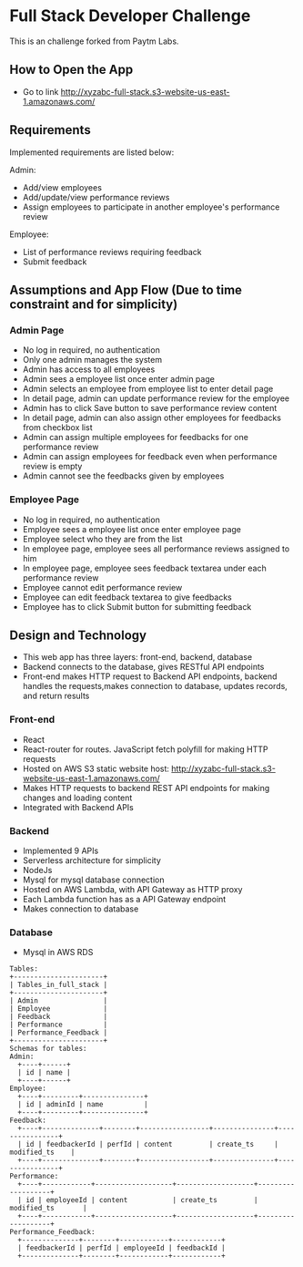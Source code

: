 # Full Stack Developer Challenge
This is an challenge forked from Paytm Labs. 

## How to Open the App
* Go to link http://xyzabc-full-stack.s3-website-us-east-1.amazonaws.com/

## Requirements
Implemented requirements are listed below:

Admin:
* Add/view employees
* Add/update/view performance reviews
* Assign employees to participate in another employee's performance review

Employee:
* List of performance reviews requiring feedback
* Submit feedback

## Assumptions and App Flow (Due to time constraint and for simplicity)

### Admin Page
* No log in required, no authentication
* Only one admin manages the system
* Admin has access to all employees
* Admin sees a employee list once enter admin page
* Admin selects an employee from employee list to enter detail page
* In detail page, admin can update performance review for the employee
* Admin has to click Save button to save performance review content
* In detail page, admin can also assign other employees for feedbacks from checkbox list
* Admin can assign multiple employees for feedbacks for one performance review
* Admin can assign employees for feedback even when performance review is empty
* Admin cannot see the feedbacks given by employees

### Employee Page
* No log in required, no authentication
* Employee sees a employee list once enter employee page
* Employee select who they are from the list
* In employee page, employee sees all performance reviews assigned to him
* In employee page, employee sees feedback textarea under each performance review
* Employee cannot edit performance review
* Employee can edit feedback textarea to give feedbacks
* Employee has to click Submit button for submitting feedback

## Design and Technology
* This web app has three layers: front-end, backend, database
* Backend connects to the database, gives RESTful API endpoints
* Front-end makes HTTP request to Backend API endpoints, backend handles the requests,makes connection to database, updates records, and return results

### Front-end
* React
* React-router for routes. JavaScript fetch polyfill for making HTTP requests
* Hosted on AWS S3 static website host: http://xyzabc-full-stack.s3-website-us-east-1.amazonaws.com/
* Makes HTTP requests to backend REST API endpoints for making changes and loading content
* Integrated with Backend APIs

### Backend
* Implemented 9 APIs
* Serverless architecture for simplicity
* NodeJs
* Mysql for mysql database connection
* Hosted on AWS Lambda, with API Gateway as HTTP proxy
* Each Lambda function has as a API Gateway endpoint
* Makes connection to database

### Database
* Mysql in AWS RDS

```
Tables:
+----------------------+
| Tables_in_full_stack |
+----------------------+
| Admin                |
| Employee             |
| Feedback             |
| Performance          |
| Performance_Feedback |
+----------------------+
Schemas for tables:
Admin:
  +----+------+
  | id | name |
  +----+------+
Employee:
  +----+---------+---------------+
  | id | adminId | name          |
  +----+---------+---------------+
Feedback:
  +----+--------------+--------+-----------------+---------------+----------------+
  | id | feedbackerId | perfId | content         | create_ts     | modified_ts    |
  +----+--------------+--------+-----------------+---------------+----------------+
Performance:
  +----+------------+-------------------+-------------------+-------------------+
  | id | employeeId | content           | create_ts         | modified_ts       |
  +----+------------+-------------------+-------------------+-------------------+
Performance_Feedback:
  +--------------+--------+------------+------------+
  | feedbackerId | perfId | employeeId | feedbackId |
  +--------------+--------+------------+------------+
```